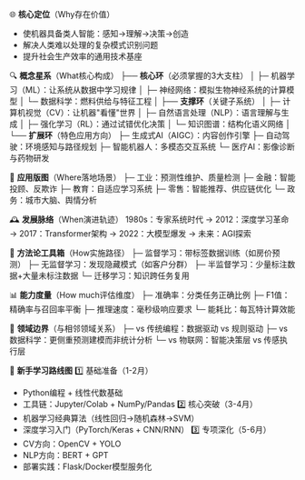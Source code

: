 🌐 **核心定位**（Why存在价值）
- 使机器具备类人智能：感知→理解→决策→创造
- 解决人类难以处理的复杂模式识别问题
- 提升社会生产效率的通用技术基座

🔍 **概念星系**（What核心构成）
├── **核心环**（必须掌握的3大支柱）
│    ├─ 机器学习（ML）：让系统从数据中学习规律
│    ├─ 神经网络：模拟生物神经系统的计算模型
│    └─ 数据科学：燃料供给与特征工程
│
├── **支撑环**（关键子系统）
│    ├─ 计算机视觉（CV）：让机器"看懂"世界
│    ├─ 自然语言处理（NLP）：语言理解与生成
│    ├─ 强化学习（RL）：通过试错优化决策
│    └─ 知识图谱：结构化语义网络
│
└── **扩展环**（特色应用方向）
     ├─ 生成式AI（AIGC）：内容创作引擎
     ├─ 自动驾驶：环境感知与路径规划
     ├─ 智能机器人：多模态交互系统
     └─ 医疗AI：影像诊断与药物研发

📍 **应用版图**（Where落地场景）
├─ 工业：预测性维护、质量检测
├─ 金融：智能投顾、反欺诈
├─ 教育：自适应学习系统
├─ 零售：智能推荐、供应链优化
└─ 政务：城市大脑、舆情分析

🕰️ **发展脉络**（When演进轨迹）
1980s：专家系统时代 → 2012：深度学习革命 → 2017：Transformer架构 → 2022：大模型爆发 → 未来：AGI探索

🧠 **方法论工具箱**（How实施路径）
├─ 监督学习：带标签数据训练（如房价预测）
├─ 无监督学习：发现隐藏模式（如客户分群）
├─ 半监督学习：少量标注数据+大量未标注数据
└─ 迁移学习：知识跨任务复用

📊 **能力度量**（How much评估维度）
├─ 准确率：分类任务正确比例
├─ F1值：精确率与召回率平衡
├─ 推理速度：毫秒级响应要求
└─ 能耗比：每瓦特计算效能

🚧 **领域边界**（与相邻领域关系）
├─ vs 传统编程：数据驱动 vs 规则驱动
├─ vs 数据科学：更侧重预测建模而非统计分析
└─ vs 物联网：智能决策层 vs 传感执行层

🎯 **新手学习路线图**
1️⃣ 基础准备（1-2月）
   - Python编程 + 线性代数基础
   - 工具链：Jupyter/Colab + NumPy/Pandas
2️⃣ 核心突破（3-4月）
   - 机器学习经典算法（线性回归→随机森林→SVM）
   - 深度学习入门（PyTorch/Keras + CNN/RNN）
3️⃣ 专项深化（5-6月）
   - CV方向：OpenCV + YOLO
   - NLP方向：BERT + GPT
   - 部署实践：Flask/Docker模型服务化